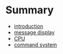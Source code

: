 # Summary

- [introduction](./1.introduction.md)
- [message display](./2.message_display.md)
- [CPU](./3.CPU.md)
- [command system](../4.command_system.md)
